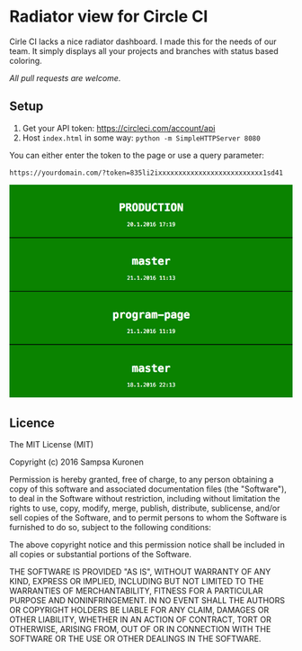 # Radiator view for Circle CI

Cirle CI lacks a nice radiator dashboard. I made this for the needs of our team. It simply displays all your projects and branches with status based coloring. 

*All pull requests are welcome.*

## Setup

1. Get your API token: https://circleci.com/account/api
2. Host `index.html` in some way: `python -m SimpleHTTPServer 8080`

You can either enter the token to the page or use a query parameter:

    https://yourdomain.com/?token=835li2ixxxxxxxxxxxxxxxxxxxxxxxxxx1sd41

![Circle CI Radiator view](/readme_radiator.jpg?raw=true "Circle CI Radiator view")

## Licence

The MIT License (MIT)

Copyright (c) 2016 Sampsa Kuronen

Permission is hereby granted, free of charge, to any person obtaining a copy
of this software and associated documentation files (the "Software"), to deal
in the Software without restriction, including without limitation the rights
to use, copy, modify, merge, publish, distribute, sublicense, and/or sell
copies of the Software, and to permit persons to whom the Software is
furnished to do so, subject to the following conditions:

The above copyright notice and this permission notice shall be included in all
copies or substantial portions of the Software.

THE SOFTWARE IS PROVIDED "AS IS", WITHOUT WARRANTY OF ANY KIND, EXPRESS OR
IMPLIED, INCLUDING BUT NOT LIMITED TO THE WARRANTIES OF MERCHANTABILITY,
FITNESS FOR A PARTICULAR PURPOSE AND NONINFRINGEMENT. IN NO EVENT SHALL THE
AUTHORS OR COPYRIGHT HOLDERS BE LIABLE FOR ANY CLAIM, DAMAGES OR OTHER
LIABILITY, WHETHER IN AN ACTION OF CONTRACT, TORT OR OTHERWISE, ARISING FROM,
OUT OF OR IN CONNECTION WITH THE SOFTWARE OR THE USE OR OTHER DEALINGS IN THE
SOFTWARE.

